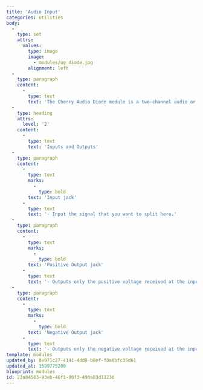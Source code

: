 ```yaml
---
title: 'Audio Input'
categories: utilities
body:
  -
    type: set
    attrs:
      values:
        type: image
        image:
          - modules/ug_diode.jpg
        alignment: left
  -
    type: paragraph
    content:
      -
        type: text
        text: 'The Cherry Audio Diode module is a two-channel audio or CV polarity splitter. It takes any input signal and outputs its positive and negative voltages individually.'
  -
    type: heading
    attrs:
      level: '2'
    content:
      -
        type: text
        text: 'Inputs and Outputs'
  -
    type: paragraph
    content:
      -
        type: text
        marks:
          -
            type: bold
        text: 'Input jack'
      -
        type: text
        text: '- Input the signal that you want to split here.'
  -
    type: paragraph
    content:
      -
        type: text
        marks:
          -
            type: bold
        text: 'Positive Output jack'
      -
        type: text
        text: '- Outputs only the positive voltage received at the input jack. Any negative voltage is "clipped" off and outputs 0V.'
  -
    type: paragraph
    content:
      -
        type: text
        marks:
          -
            type: bold
        text: 'Negative Output jack'
      -
        type: text
        text: '- Outputs only the negative voltage received at the input jack. Any positive voltage is "clipped" off and outputs 0V.'
template: modules
updated_by: 8e971c27-4141-4dd8-b8ef-f0a8bfc35d61
updated_at: 1589775200
blueprint: modules
id: 23a84503-93eb-46f1-90f3-490a83d11236
---
```

